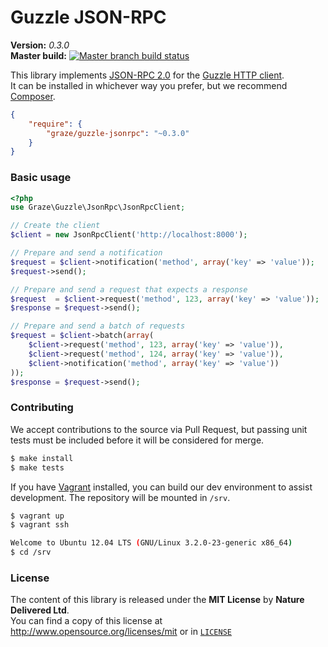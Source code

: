 # Guzzle JSON-RPC #

**Version:** *0.3.0*<br/>
**Master build:** [![Master branch build status][travis-master]][travis]

This library implements [JSON-RPC 2.0][jsonrpc] for the [Guzzle HTTP client][guzzle].<br/>
It can be installed in whichever way you prefer, but we recommend [Composer][packagist].
```json
{
    "require": {
        "graze/guzzle-jsonrpc": "~0.3.0"
    }
}
```

### Basic usage ###
```php
<?php
use Graze\Guzzle\JsonRpc\JsonRpcClient;

// Create the client
$client = new JsonRpcClient('http://localhost:8000');

// Prepare and send a notification
$request = $client->notification('method', array('key' => 'value'));
$request->send();

// Prepare and send a request that expects a response
$request  = $client->request('method', 123, array('key' => 'value'));
$response = $request->send();

// Prepare and send a batch of requests
$request = $client->batch(array(
    $client->request('method', 123, array('key' => 'value')),
    $client->request('method', 124, array('key' => 'value')),
    $client->notification('method', array('key' => 'value'))
));
$response = $request->send();
```


### Contributing ###
We accept contributions to the source via Pull Request,
but passing unit tests must be included before it will be considered for merge.
```bash
$ make install
$ make tests
```

If you have [Vagrant][vagrant] installed, you can build our dev environment to assist development.
The repository will be mounted in `/srv`.
```bash
$ vagrant up
$ vagrant ssh

Welcome to Ubuntu 12.04 LTS (GNU/Linux 3.2.0-23-generic x86_64)
$ cd /srv
```


### License ###
The content of this library is released under the **MIT License** by **Nature Delivered Ltd**.<br/>
You can find a copy of this license at http://www.opensource.org/licenses/mit or in [`LICENSE`][license]


<!-- Links -->
[travis]: https://travis-ci.org/graze/guzzle-jsonrpc
[travis-master]: https://travis-ci.org/graze/guzzle-jsonrpc.png?branch=master
[packagist]: https://packagist.org/packages/graze/guzzle-jsonrpc
[vagrant]:   http://vagrantup.com
[jsonrpc]:   http://jsonrpc.org/specification
[guzzle]:    https://github.com/guzzle/guzzle
[license]:   /LICENSE
